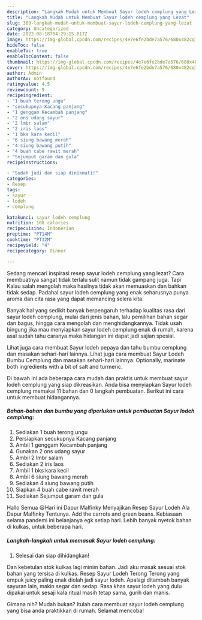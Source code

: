 ```yaml
---
description: "Langkah Mudah untuk Membuat Sayur lodeh cemplung yang Lezat"
title: "Langkah Mudah untuk Membuat Sayur lodeh cemplung yang Lezat"
slug: 369-langkah-mudah-untuk-membuat-sayur-lodeh-cemplung-yang-lezat
category: Uncategorized
date: 2022-08-18T04:29:15.017Z
image: https://img-global.cpcdn.com/recipes/4e7e6fe2bde7a576/680x482cq70/sayur-lodeh-cemplung-foto-resep-utama.jpg
hideToc: false
enableToc: true
enableTocContent: false
thumbnail: https://img-global.cpcdn.com/recipes/4e7e6fe2bde7a576/680x482cq70/sayur-lodeh-cemplung-foto-resep-utama.jpg
cover: https://img-global.cpcdn.com/recipes/4e7e6fe2bde7a576/680x482cq70/sayur-lodeh-cemplung-foto-resep-utama.jpg
author: Admin
authorAv: notfound
ratingvalue: 4.5
reviewcount: 9
recipeingredient:
- "1 buah terong ungu"
- "secukupnya Kacang panjang"
- "1 genggam Kecambah panjang"
- "2 ons udang sayur"
- "2 lmbr salam"
- "2 iris laos"
- "1 bks kara kecil"
- "6 siung bawang merah"
- "4 siung bawang putih"
- "4 buah cabe rawit merah"
- "Sejumput garam dan gula"
recipeinstructions:

- "Sudah jadi dan siap dinikmati!"
categories:
- Resep
tags:
- sayur
- lodeh
- cemplung

katakunci: sayur lodeh cemplung 
nutrition: 108 calories
recipecuisine: Indonesian
preptime: "PT14M"
cooktime: "PT32M"
recipeyield: "4"
recipecategory: Dinner

---
```



Sedang mencari inspirasi resep sayur lodeh cemplung yang lezat? Cara membuatnya sangat tidak terlalu sulit namun tidak gampang juga. Tapi Kalau salah mengolah maka hasilnya tidak akan memuaskan dan bahkan tidak sedap. Padahal sayur lodeh cemplung yang enak seharusnya punya aroma dan cita rasa yang dapat memancing selera kita.


Banyak hal yang sedikit banyak berpengaruh terhadap kualitas rasa dari sayur lodeh cemplung, mulai dari jenis bahan, lalu pemilihan bahan segar dan bagus, hingga cara mengolah dan menghidangkannya. Tidak usah bingung jika mau menyiapkan sayur lodeh cemplung enak di rumah, karena asal sudah tahu caranya maka hidangan ini dapat jadi sajian spesial.

Lihat juga cara membuat Sayur lodeh pepaya dan tahu bumbu cemplung dan masakan sehari-hari lainnya. Lihat juga cara membuat Sayur Lodeh Bumbu Cemplung dan masakan sehari-hari lainnya. Optionally, marinate both ingredients with a bit of salt and turmeric.


Di bawah ini ada beberapa cara mudah dan praktis untuk membuat sayur lodeh cemplung yang siap dikreasikan. Anda bisa menyiapkan Sayur lodeh cemplung memakai 11 bahan dan 0 langkah pembuatan. Berikut ini cara untuk membuat hidangannya.

<!--inarticleads1-->

##### Bahan-bahan dan bumbu yang diperlukan untuk pembuatan Sayur lodeh cemplung:

1. Sediakan 1 buah terong ungu
1. Persiapkan secukupnya Kacang panjang
1. Ambil 1 genggam Kecambah panjang
1. Gunakan 2 ons udang sayur
1. Ambil 2 lmbr salam
1. Sediakan 2 iris laos
1. Ambil 1 bks kara kecil
1. Ambil 6 siung bawang merah
1. Sediakan 4 siung bawang putih
1. Siapkan 4 buah cabe rawit merah
1. Sediakan Sejumput garam dan gula


Hallo Semua 😃Hari ini Dapur Malfinky Menyajikan Resep Sayur Lodeh Ala Dapur Malfinky Tentunya. Add the carrots and green beans. Kebiasaan selama pandemi ini belanjanya egk setiap hari. Lebih banyak nyetok bahan di kulkas, untuk beberapa hari. 

<!--inarticleads2-->

##### Langkah-langkah untuk memasak Sayur lodeh cemplung:


1. Selesai dan siap dihidangkan!

Dan kebetulan stok kulkas lagi minim bahan. Jadi aku masak sesuai stok bahan yang tersisa di kulkas. Resep Sayur Lodeh Terong Terong yang empuk juicy paling enak diolah jadi sayur lodeh. Apalagi ditambah banyak sayuran lain, makin segar dan sedap. Rasa khas sayur lodeh yang dulu dipakai untuk sesaji kala ritual masih tetap sama, gurih dan manis. 

Gimana nih? Mudah bukan? Itulah cara membuat sayur lodeh cemplung yang bisa anda praktikkan di rumah. Selamat mencoba!
